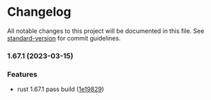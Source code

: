 # Changelog

All notable changes to this project will be documented in this file. See [standard-version](https://github.com/conventional-changelog/standard-version) for commit guidelines.

### 1.67.1 (2023-03-15)


### Features

* rust 1.67.1 pass build ([1e19829](https://github.com/sinlov/docker-rust-buster/commit/1e19829e5cb887776b20022145afe076b127a4a0))
